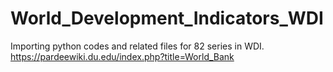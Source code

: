 # World_Development_Indicators_WDI
Importing python codes and related files for 82 series in WDI. https://pardeewiki.du.edu/index.php?title=World_Bank
